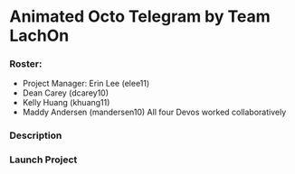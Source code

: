 # Animated Octo Telegram by Team LachOn
### Roster:
* Project Manager: Erin Lee (elee11)
* Dean Carey (dcarey10)
* Kelly Huang (khuang11)
* Maddy Andersen (mandersen10)
All four Devos worked collaboratively
### Description

### Launch Project
